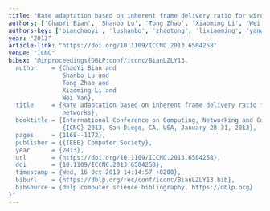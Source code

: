 ```yaml
---
title: "Rate adaptation based on inherent frame delivery ratio for wireless networks"
authors: ['ChaoYi Bian', 'Shanbo Lu', 'Tong Zhao', 'Xiaoming Li', 'Wei Yan']
authors-key: ['bianchaoyi', 'lushanbo', 'zhaotong', 'lixiaoming', 'yanwei']
year: "2013"
article-link: "https://doi.org/10.1109/ICCNC.2013.6504258"
venue: "ICNC"
bibex: "@inproceedings{DBLP:conf/iccnc/BianLZLY13,
  author    = {ChaoYi Bian and
               Shanbo Lu and
               Tong Zhao and
               Xiaoming Li and
               Wei Yan},
  title     = {Rate adaptation based on inherent frame delivery ratio for wireless
               networks},
  booktitle = {International Conference on Computing, Networking and Communications,
               {ICNC} 2013, San Diego, CA, USA, January 28-31, 2013},
  pages     = {1168--1172},
  publisher = {{IEEE} Computer Society},
  year      = {2013},
  url       = {https://doi.org/10.1109/ICCNC.2013.6504258},
  doi       = {10.1109/ICCNC.2013.6504258},
  timestamp = {Wed, 16 Oct 2019 14:14:57 +0200},
  biburl    = {https://dblp.org/rec/conf/iccnc/BianLZLY13.bib},
  bibsource = {dblp computer science bibliography, https://dblp.org}
}"
---
```

